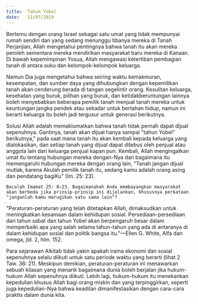 ```yaml
---
title:  Tahun Yobel
date:   11/07/2019
---
```


Bertemu dengan orang Israel sebagai satu umat yang tidak mempunyai rumah sendiri dan yang sedang menunggu tibanya mereka di Tanah Perjanjian, Allah mengetahui pentingnya bahwa tanah itu akan mereka peroleh sementara mereka mendirikan masyarakat baru mereka di Kanaan. Di bawah kepemimpinan Yosua, Allah mengawasi ketertiban pembagian tanah di antara suku dan kelompok-kelompok keluarga.

Namun Dia juga mengetahui bahwa seiring waktu kemakmuran, kesempatan, dan sumber daya yang dihubungkan dengan kepemilikan tanah akan cenderung berada di tangan segelintir orang. Kesulitan keluarga, kesehatan yang buruk, pilihan yang buruk, dan ketidakberuntungan lainnya boleh menyebabkan beberapa pemilik tanah menjual tanah mereka untuk keuntungan jangka pendek atau sekadar untuk bertahan hidup, namun ini berarti keluarga itu boleh jadi tergusur untuk generasi berikutnya.

Solusi Allah adalah memaklumatkan bahwa tanah tidak pernah dapat dijual sepenuhnya. Gantinya, tanah akan dijual hanya sampai "tahun Yobel" berikutnya," pada saat mana tanah itu akan kembali kepada keluarga yang dialokasikan, dan setiap tanah yang dijual dapat ditebus oleh penjual atau anggota lain dari keluarga penjual kapan pun. Kembali, Allah mengingatkan umat itu tentang hubungan mereka dengan-Nya dan bagaimana itu memengaruhi hubungan mereka dengan orang lain, "Tanah jangan dijual mutlak, karena Akulah pemilik tanah itu, sedang kamu adalah orang asing dan pendatang bagiKu" (Im. 25: 23).

`Bacalah Imamat 25: 8—23. Bagaimanakah Anda membayangkan masyarakat akan berbeda jika prinsip-prinsip ini dijalankan, khususnya perkataan "janganlah kamu merugikan satu sama lain"?`

"Peraturan-peraturan yang telah ditetapkan Allah, dimaksudkan untuk meningkatkan kesamaan dalam kehidupan sosial. Persediaan-persediaan dari tahun sabat dan tahun Yobel akan berpengaruh besar dalam memperbaiki apa yang salah selama tahun-tahun yang ada di antaranya di dalam kehidupan sosial dan politik bangsa itu."—Ellen G. White, Alfa dan omega, jld. 2, hlm. 152.

Para sejarawan Alkitab tidak yakin apakah irama ekonomi dan sosial sepenuhnya selalu diikuti untuk satu periode waktu yang berarti (lihat 2 Taw. 36: 21). Meskipun demikian, peraturan-peraturan ini menawarkan sebuah kilasan yang menarik bagaimana dunia boleh berjalan jika hukum-hukum Allah sepenuhnya diikuti. Lebih lagi, hukum-hukum itu menekankan kepedulian khusus Allah bagi orang miskin dan yang terpinggirkan, seperti juga kepedulian-Nya bahwa keadilan dimanifestasikan dengan cara-cara praktis dalam dunia kita.